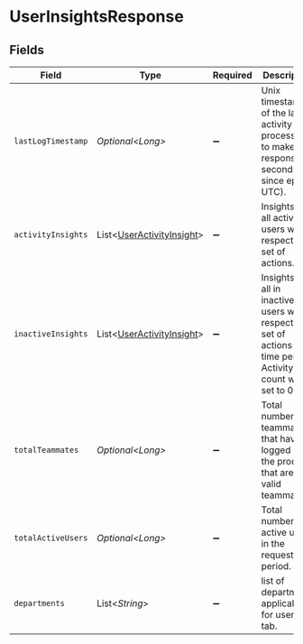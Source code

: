 # UserInsightsResponse


## Fields

| Field                                                                                                               | Type                                                                                                                | Required                                                                                                            | Description                                                                                                         |
| ------------------------------------------------------------------------------------------------------------------- | ------------------------------------------------------------------------------------------------------------------- | ------------------------------------------------------------------------------------------------------------------- | ------------------------------------------------------------------------------------------------------------------- |
| `lastLogTimestamp`                                                                                                  | *Optional\<Long>*                                                                                                   | :heavy_minus_sign:                                                                                                  | Unix timestamp of the last activity processed to make the response (in seconds since epoch UTC).                    |
| `activityInsights`                                                                                                  | List\<[UserActivityInsight](../../models/components/UserActivityInsight.md)>                                        | :heavy_minus_sign:                                                                                                  | Insights for all active users with respect to set of actions.                                                       |
| `inactiveInsights`                                                                                                  | List\<[UserActivityInsight](../../models/components/UserActivityInsight.md)>                                        | :heavy_minus_sign:                                                                                                  | Insights for all in inactive users with respect to set of actions and time period. Activity count will be set to 0. |
| `totalTeammates`                                                                                                    | *Optional\<Long>*                                                                                                   | :heavy_minus_sign:                                                                                                  | Total number of teammates that have logged in to the product, that are still valid teammates.                       |
| `totalActiveUsers`                                                                                                  | *Optional\<Long>*                                                                                                   | :heavy_minus_sign:                                                                                                  | Total number of active users in the requested period.                                                               |
| `departments`                                                                                                       | List\<*String*>                                                                                                     | :heavy_minus_sign:                                                                                                  | list of departments applicable for users tab.                                                                       |